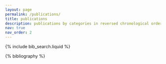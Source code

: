 ```yaml
---
layout: page
permalink: /publications/
title: publications
description: publications by categories in reversed chronological order. generated by jekyll-scholar. <br/>†:equal contribution, *:corresponding author
nav: true
nav_order: 2
---
```


<!-- _pages/publications.md -->

<!-- Bibsearch Feature -->

{% include bib_search.liquid %}

<div class="publications">

{% bibliography %}

</div>
